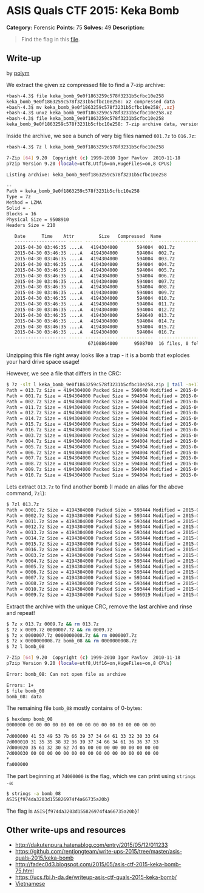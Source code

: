 # ASIS Quals CTF 2015: Keka Bomb

**Category:** Forensic
**Points:** 75
**Solves:** 49
**Description:**

> Find the flag in this [file](http://tasks.asis-ctf.ir/keka_bomb_9e0f1863259c578f3231b5cfbc10e258).

## Write-up

by [polym](https://github.com/abpolym)

We extract the given xz compressed file to find a 7-zip archive:

```bash
+bash-4.3$ file keka_bomb_9e0f1863259c578f3231b5cfbc10e258 
keka_bomb_9e0f1863259c578f3231b5cfbc10e258: xz compressed data
+bash-4.3$ mv keka_bomb_9e0f1863259c578f3231b5cfbc10e258{,.xz}
+bash-4.3$ unxz keka_bomb_9e0f1863259c578f3231b5cfbc10e258.xz 
+bash-4.3$ file keka_bomb_9e0f1863259c578f3231b5cfbc10e258
keka_bomb_9e0f1863259c578f3231b5cfbc10e258: 7-zip archive data, version 0.3
```

Inside the archive, we see a bunch of very big files named `001.7z` to `016.7z`:

```bash
+bash-4.3$ 7z l keka_bomb_9e0f1863259c578f3231b5cfbc10e258 

7-Zip [64] 9.20  Copyright (c) 1999-2010 Igor Pavlov  2010-11-18
p7zip Version 9.20 (locale=utf8,Utf16=on,HugeFiles=on,8 CPUs)

Listing archive: keka_bomb_9e0f1863259c578f3231b5cfbc10e258

--
Path = keka_bomb_9e0f1863259c578f3231b5cfbc10e258
Type = 7z
Method = LZMA
Solid = -
Blocks = 16
Physical Size = 9508910
Headers Size = 210

   Date      Time    Attr         Size   Compressed  Name
   ------------------- ----- ------------ ------------  ------------------------
   2015-04-30 03:46:35 ....A   4194304000       594004  001.7z
   2015-04-30 03:46:35 ....A   4194304000       594004  002.7z
   2015-04-30 03:46:35 ....A   4194304000       594004  003.7z
   2015-04-30 03:46:35 ....A   4194304000       594004  004.7z
   2015-04-30 03:46:35 ....A   4194304000       594004  005.7z
   2015-04-30 03:46:35 ....A   4194304000       594004  006.7z
   2015-04-30 03:46:35 ....A   4194304000       594004  007.7z
   2015-04-30 03:46:35 ....A   4194304000       594004  008.7z
   2015-04-30 03:46:35 ....A   4194304000       594004  009.7z
   2015-04-30 03:46:35 ....A   4194304000       594004  010.7z
   2015-04-30 03:46:35 ....A   4194304000       594004  011.7z
   2015-04-30 03:46:35 ....A   4194304000       594004  012.7z
   2015-04-30 03:46:35 ....A   4194304000       598640  013.7z
   2015-04-30 03:46:35 ....A   4194304000       594004  014.7z
   2015-04-30 03:46:35 ....A   4194304000       594004  015.7z
   2015-04-30 03:46:35 ....A   4194304000       594004  016.7z
   ------------------- ----- ------------ ------------  ------------------------
                              67108864000      9508700  16 files, 0 folders
```

Unzipping this file right away looks like a trap - it is a bomb that explodes your hard drive space usage!

However, we see a file that differs in the CRC:

```bash
$ 7z -slt l keka_bomb_9e0f1863259c578f3231b5cfbc10e258.zip | tail -n+17 | sed ':a;N;$!ba;s/\n/ /g' | sed 's/  /\n/g' | sort -k20
Path = 013.7z Size = 4194304000 Packed Size = 598640 Modified = 2015-04-30 03:46:35 Attributes = ....A CRC = 36EB76E2 Encrypted = - Method = LZMA:24 Block = 12
Path = 001.7z Size = 4194304000 Packed Size = 594004 Modified = 2015-04-30 03:46:35 Attributes = ....A CRC = ED145EFF Encrypted = - Method = LZMA:24 Block = 0
Path = 002.7z Size = 4194304000 Packed Size = 594004 Modified = 2015-04-30 03:46:35 Attributes = ....A CRC = ED145EFF Encrypted = - Method = LZMA:24 Block = 1
Path = 011.7z Size = 4194304000 Packed Size = 594004 Modified = 2015-04-30 03:46:35 Attributes = ....A CRC = ED145EFF Encrypted = - Method = LZMA:24 Block = 10
Path = 012.7z Size = 4194304000 Packed Size = 594004 Modified = 2015-04-30 03:46:35 Attributes = ....A CRC = ED145EFF Encrypted = - Method = LZMA:24 Block = 11
Path = 014.7z Size = 4194304000 Packed Size = 594004 Modified = 2015-04-30 03:46:35 Attributes = ....A CRC = ED145EFF Encrypted = - Method = LZMA:24 Block = 13
Path = 015.7z Size = 4194304000 Packed Size = 594004 Modified = 2015-04-30 03:46:35 Attributes = ....A CRC = ED145EFF Encrypted = - Method = LZMA:24 Block = 14
Path = 016.7z Size = 4194304000 Packed Size = 594004 Modified = 2015-04-30 03:46:35 Attributes = ....A CRC = ED145EFF Encrypted = - Method = LZMA:24 Block = 15 
Path = 003.7z Size = 4194304000 Packed Size = 594004 Modified = 2015-04-30 03:46:35 Attributes = ....A CRC = ED145EFF Encrypted = - Method = LZMA:24 Block = 2
Path = 004.7z Size = 4194304000 Packed Size = 594004 Modified = 2015-04-30 03:46:35 Attributes = ....A CRC = ED145EFF Encrypted = - Method = LZMA:24 Block = 3
Path = 005.7z Size = 4194304000 Packed Size = 594004 Modified = 2015-04-30 03:46:35 Attributes = ....A CRC = ED145EFF Encrypted = - Method = LZMA:24 Block = 4
Path = 006.7z Size = 4194304000 Packed Size = 594004 Modified = 2015-04-30 03:46:35 Attributes = ....A CRC = ED145EFF Encrypted = - Method = LZMA:24 Block = 5
Path = 007.7z Size = 4194304000 Packed Size = 594004 Modified = 2015-04-30 03:46:35 Attributes = ....A CRC = ED145EFF Encrypted = - Method = LZMA:24 Block = 6
Path = 008.7z Size = 4194304000 Packed Size = 594004 Modified = 2015-04-30 03:46:35 Attributes = ....A CRC = ED145EFF Encrypted = - Method = LZMA:24 Block = 7
Path = 009.7z Size = 4194304000 Packed Size = 594004 Modified = 2015-04-30 03:46:35 Attributes = ....A CRC = ED145EFF Encrypted = - Method = LZMA:24 Block = 8
Path = 010.7z Size = 4194304000 Packed Size = 594004 Modified = 2015-04-30 03:46:35 Attributes = ....A CRC = ED145EFF Encrypted = - Method = LZMA:24 Block = 9
```

Lets extract `013.7z` to find another bomb (I made an alias for the above command, `7zl`):

```bash
$ 7zl 013.7z 
Path = 0001.7z Size = 4194304000 Packed Size = 593444 Modified = 2015-04-29 20:32:54 Attributes = ....A CRC = 0DAFB4B9 Encrypted = - Method = LZMA:24 Block = 0
Path = 0002.7z Size = 4194304000 Packed Size = 593444 Modified = 2015-04-29 20:32:54 Attributes = ....A CRC = 0DAFB4B9 Encrypted = - Method = LZMA:24 Block = 1
Path = 0011.7z Size = 4194304000 Packed Size = 593444 Modified = 2015-04-29 20:32:54 Attributes = ....A CRC = 0DAFB4B9 Encrypted = - Method = LZMA:24 Block = 10
Path = 0012.7z Size = 4194304000 Packed Size = 593444 Modified = 2015-04-29 20:32:54 Attributes = ....A CRC = 0DAFB4B9 Encrypted = - Method = LZMA:24 Block = 11
Path = 0013.7z Size = 4194304000 Packed Size = 593444 Modified = 2015-04-29 20:32:54 Attributes = ....A CRC = 0DAFB4B9 Encrypted = - Method = LZMA:24 Block = 12
Path = 0014.7z Size = 4194304000 Packed Size = 593444 Modified = 2015-04-29 20:32:54 Attributes = ....A CRC = 0DAFB4B9 Encrypted = - Method = LZMA:24 Block = 13
Path = 0015.7z Size = 4194304000 Packed Size = 593444 Modified = 2015-04-29 20:32:54 Attributes = ....A CRC = 0DAFB4B9 Encrypted = - Method = LZMA:24 Block = 14
Path = 0016.7z Size = 4194304000 Packed Size = 593444 Modified = 2015-04-29 20:32:54 Attributes = ....A CRC = 0DAFB4B9 Encrypted = - Method = LZMA:24 Block = 15 
Path = 0003.7z Size = 4194304000 Packed Size = 593444 Modified = 2015-04-29 20:32:54 Attributes = ....A CRC = 0DAFB4B9 Encrypted = - Method = LZMA:24 Block = 2
Path = 0004.7z Size = 4194304000 Packed Size = 593444 Modified = 2015-04-29 20:32:54 Attributes = ....A CRC = 0DAFB4B9 Encrypted = - Method = LZMA:24 Block = 3
Path = 0005.7z Size = 4194304000 Packed Size = 593444 Modified = 2015-04-29 20:32:54 Attributes = ....A CRC = 0DAFB4B9 Encrypted = - Method = LZMA:24 Block = 4
Path = 0006.7z Size = 4194304000 Packed Size = 593444 Modified = 2015-04-29 20:32:54 Attributes = ....A CRC = 0DAFB4B9 Encrypted = - Method = LZMA:24 Block = 5
Path = 0007.7z Size = 4194304000 Packed Size = 593444 Modified = 2015-04-29 20:32:54 Attributes = ....A CRC = 0DAFB4B9 Encrypted = - Method = LZMA:24 Block = 6
Path = 0008.7z Size = 4194304000 Packed Size = 593444 Modified = 2015-04-29 20:32:54 Attributes = ....A CRC = 0DAFB4B9 Encrypted = - Method = LZMA:24 Block = 7
Path = 0010.7z Size = 4194304000 Packed Size = 593444 Modified = 2015-04-29 20:32:54 Attributes = ....A CRC = 0DAFB4B9 Encrypted = - Method = LZMA:24 Block = 9
Path = 0009.7z Size = 4194304000 Packed Size = 596019 Modified = 2015-04-29 20:32:54 Attributes = ....A CRC = 4D60DC32 Encrypted = - Method = LZMA:24 Block = 8
```

Extract the archive with the unique CRC, remove the last archive and rinse and repeat!

```bash
$ 7z x 013.7z 0009.7z && rm 013.7z
$ 7z x 0009.7z 0000007.7z && rm 0009.7z
$ 7z x 0000007.7z 0000000008.7z && rm 0000007.7z
$ 7z x 0000000008.7z bomb_08 && rm 0000000008.7z
$ 7z l bomb_08

7-Zip [64] 9.20  Copyright (c) 1999-2010 Igor Pavlov  2010-11-18
p7zip Version 9.20 (locale=utf8,Utf16=on,HugeFiles=on,8 CPUs)

Error: bomb_08: Can not open file as archive

Errors: 1+
$ file bomb_08
bomb_08: data
```

The remaining file `bomb_08` mostly contains of 0-bytes:

```bash
$ hexdump bomb_08 
0000000 00 00 00 00 00 00 00 00 00 00 00 00 00 00 00 00
*
7d000000 41 53 49 53 7b 66 39 37 34 64 61 33 32 30 33 64
7d000010 31 35 35 38 32 36 39 37 34 66 34 61 36 36 37 33
7d000020 35 61 32 30 62 7d 0a 00 00 00 00 00 00 00 00 00
7d000030 00 00 00 00 00 00 00 00 00 00 00 00 00 00 00 00
*
fa000000
```

The part beginning at `7d000000` is the flag, which we can print using `strings -a`:

```bash
$ strings -a bomb_08
ASIS{f974da3203d155826974f4a66735a20b}
```

The flag is `ASIS{f974da3203d155826974f4a66735a20b}`!

## Other write-ups and resources

* <http://dakutenpura.hatenablog.com/entry/2015/05/12/011233>
* <https://github.com/rentjongteam/write-ups-2015/tree/master/asis-quals-2015/keka-bomb>
* <http://fadec0d3.blogspot.com/2015/05/asis-ctf-2015-keka-bomb-75.html>
* <https://ucs.fbi.h-da.de/writeup-asis-ctf-quals-2015-keka-bomb/>
* [Vietnamese](https://babyphd.net/2015/05/asis-quals-ctf-2015-grids-writeup/)
